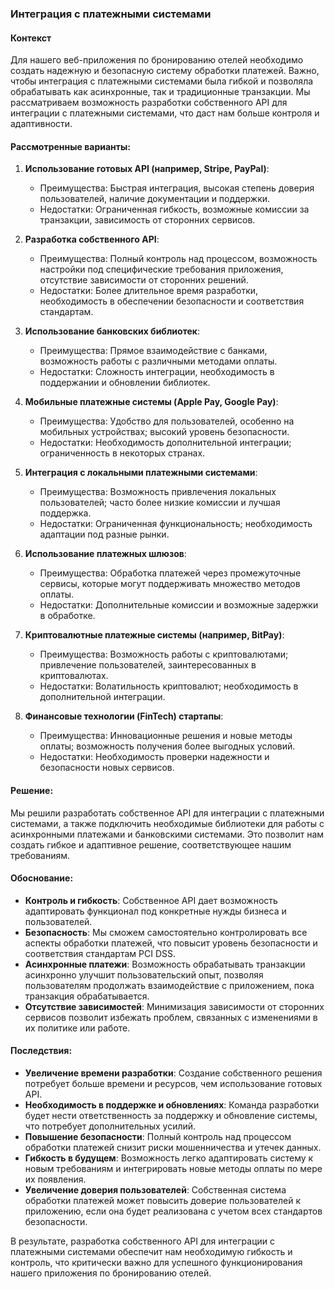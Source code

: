 ### Интеграция с платежными системами

#### Контекст
Для нашего веб-приложения по бронированию отелей необходимо создать надежную и безопасную систему обработки платежей. Важно, чтобы интеграция с платежными системами была гибкой и позволяла обрабатывать как асинхронные, так и традиционные транзакции. Мы рассматриваем возможность разработки собственного API для интеграции с платежными системами, что даст нам больше контроля и адаптивности.

#### Рассмотренные варианты:
1. **Использование готовых API (например, Stripe, PayPal)**:
   - Преимущества: Быстрая интеграция, высокая степень доверия пользователей, наличие документации и поддержки.
   - Недостатки: Ограниченная гибкость, возможные комиссии за транзакции, зависимость от сторонних сервисов.

2. **Разработка собственного API**:
   - Преимущества: Полный контроль над процессом, возможность настройки под специфические требования приложения, отсутствие зависимости от сторонних решений.
   - Недостатки: Более длительное время разработки, необходимость в обеспечении безопасности и соответствия стандартам.

3. **Использование банковских библиотек**:
   - Преимущества: Прямое взаимодействие с банками, возможность работы с различными методами оплаты.
   - Недостатки: Сложность интеграции, необходимость в поддержании и обновлении библиотек.

4. **Мобильные платежные системы (Apple Pay, Google Pay)**:
   - Преимущества: Удобство для пользователей, особенно на мобильных устройствах; высокий уровень безопасности.
   - Недостатки: Необходимость дополнительной интеграции; ограниченность в некоторых странах.

5. **Интеграция с локальными платежными системами**:
   - Преимущества: Возможность привлечения локальных пользователей; часто более низкие комиссии и лучшая поддержка.
   - Недостатки: Ограниченная функциональность; необходимость адаптации под разные рынки.

6. **Использование платежных шлюзов**:
   - Преимущества: Обработка платежей через промежуточные сервисы, которые могут поддерживать множество методов оплаты.
   - Недостатки: Дополнительные комиссии и возможные задержки в обработке.

7. **Криптовалютные платежные системы (например, BitPay)**:
   - Преимущества: Возможность работы с криптовалютами; привлечение пользователей, заинтересованных в криптовалютах.
   - Недостатки: Волатильность криптовалют; необходимость в дополнительной интеграции.

8. **Финансовые технологии (FinTech) стартапы**:
   - Преимущества: Инновационные решения и новые методы оплаты; возможность получения более выгодных условий.
   - Недостатки: Необходимость проверки надежности и безопасности новых сервисов.

#### Решение:
Мы решили разработать собственное API для интеграции с платежными системами, а также подключить необходимые библиотеки для работы с асинхронными платежами и банковскими системами. Это позволит нам создать гибкое и адаптивное решение, соответствующее нашим требованиям.

#### Обоснование:
- **Контроль и гибкость**: Собственное API дает возможность адаптировать функционал под конкретные нужды бизнеса и пользователей.
- **Безопасность**: Мы сможем самостоятельно контролировать все аспекты обработки платежей, что повысит уровень безопасности и соответствия стандартам PCI DSS.
- **Асинхронные платежи**: Возможность обрабатывать транзакции асинхронно улучшит пользовательский опыт, позволяя пользователям продолжать взаимодействие с приложением, пока транзакция обрабатывается.
- **Отсутствие зависимостей**: Минимизация зависимости от сторонних сервисов позволит избежать проблем, связанных с изменениями в их политике или работе.

#### Последствия:
- **Увеличение времени разработки**: Создание собственного решения потребует больше времени и ресурсов, чем использование готовых API.
- **Необходимость в поддержке и обновлениях**: Команда разработки будет нести ответственность за поддержку и обновление системы, что потребует дополнительных усилий.
- **Повышение безопасности**: Полный контроль над процессом обработки платежей снизит риски мошенничества и утечек данных.
- **Гибкость в будущем**: Возможность легко адаптировать систему к новым требованиям и интегрировать новые методы оплаты по мере их появления.
- **Увеличение доверия пользователей**: Собственная система обработки платежей может повысить доверие пользователей к приложению, если она будет реализована с учетом всех стандартов безопасности.

В результате, разработка собственного API для интеграции с платежными системами обеспечит нам необходимую гибкость и контроль, что критически важно для успешного функционирования нашего приложения по бронированию отелей.